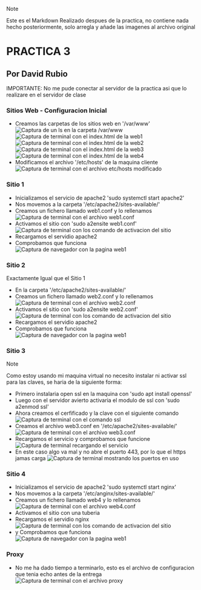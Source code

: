 > [!NOTE]  
> Este es el Markdown Realizado despues de la practica, no contiene nada hecho posteriormente, solo arregla y añade las imagenes al archivo original

# PRACTICA 3
## Por David Rubio 

IMPORTANTE: No me pude conectar al servidor de la practica asi que lo realizare en el servidor de clase

### Sitios Web - Configuracion Inicial
* Creamos las carpetas de los sitios web en '/var/www'
![Captura de un ls en la carpeta /var/www](assets/Captura_01.png)
![Captura de terminal con el index.html de la web1](assets/Captura_02.png)
![Captura de terminal con el index.html de la web2](assets/Captura_03.png)
![Captura de terminal con el index.html de la web3](assets/Captura_04.png)
![Captura de terminal con el index.html de la web4](assets/Captura_05.png)
* Modificamos el archivo '/etc/hosts' de la maquina cliente
![Captura de terminal con el archivo etc/hosts modificado](assets/Captura_06.png)
### Sitio 1
* Inicializamos el servicio de apache2 'sudo systemctl start apache2'
* Nos movemos a la carpeta '/etc/apache2/sites-available/'
* Creamos un fichero llamado web1.conf y lo rellenamos
![Captura de terminal con el archivo web1.conf](assets/Captura_07.png)
* Activamos el sitio con 'sudo a2ensite web1.conf'
![Captura de terminal con los comando de activacion del sitio](assets/Captura_08.png)
* Recargamos el servidio apache2
* Comprobamos que funciona
![Captura de navegador con la pagina web1](assets/Captura_09.png)
### Sitio 2
Exactamente Igual que el Sitio 1
* En la carpeta '/etc/apache2/sites-available/'
* Creamos un fichero llamado web2.conf y lo rellenamos
![Captura de terminal con el archivo web2.conf](assets/Captura_10.png)
* Activamos el sitio con 'sudo a2ensite web2.conf'
![Captura de terminal con los comando de activacion del sitio](assets/Captura_11.png)
* Recargamos el servidio apache2
* Comprobamos que funciona
![Captura de navegador con la pagina web1](assets/Captura_12.png)
### Sitio 3
> [!NOTE]  
> Como estoy usando mi maquina virtual no necesito instalar ni activar ssl para las claves, se haria de la siguiente forma:
* Primero instalaria open ssl en la maquina con 'sudo apt install openssl'
* Luego con el servidor avierto activaria el modulo de ssl con 'sudo a2enmod ssl'
* Ahora creamos el cerfificado y la clave con el siguiente comando
![Captura de terminal con el comando ssl](assets/Captura_13.png)
* Creamos el archivo web3.conf en '/etc/apache2/sites-available/'
![Captura de terminal con el archivo web3.conf](assets/Captura_14.png)
* Recargamos el servicio y comprobamos que funcione
![Captura de terminal recargando el servicio](assets/Captura_15.png)
* En este caso algo va mal y no abre el puerto 443, por lo que el https jamas carga
![Captura de terminal mostrando los puertos en uso](assets/Captura_16.png)
### Sitio 4
* Inicializamos el servicio de apache2 'sudo systemctl start nginx'
* Nos movemos a la carpeta '/etc/anginx/sites-available/'
* Creamos un fichero llamado web4 y lo rellenamos
![Captura de terminal con el archivo web4.conf](assets/Captura_17.png)
* Activamos el sitio con una tuberia
* Recargamos el servidio nginx
![Captura de terminal con los comando de activacion del sitio](assets/Captura_18.png)
* y Comprobamos que funciona
![Captura de navegador con la pagina web1](assets/Captura_19.png)
### Proxy
* No me ha dado tiempo a terminarlo, esto es el archivo de configuracion que tenia echo antes de la entrega
![Captura de terminal con el archivo proxy](assets/Captura_20.png)







